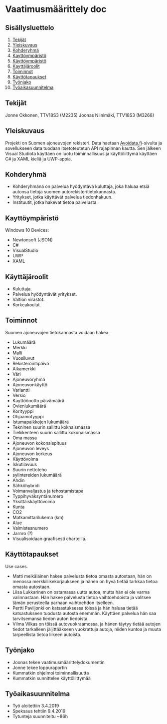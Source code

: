 # Vaatimusmäärittely doc

## Sisällysluettelo

1. [Tekijät](#tekijät)
2. [Yleiskuvaus](#yleiskuvaus)
3. [Kohderyhmä](#kohderyhmä)
4. [Kayttöympäristö](#käyttöympäristö)
5. [Käyttöympäristö](#kayttöympäristö)
6. [Kayttäjäroolit](#kayttäjäroolit)
7. [Toiminnot](#toiminnot)
8. [Käyttötapaukset](#kayttötapaukset)
9. [Työnjako](#työnjako)
10. [Työaikasuunnitelma](#työaikasuunnitelma)

## Tekijät

Jonne Okkonen, TTV18S3 (M2235)
Joonas Niinimäki, TTV18S3 (M3268)

## Yleiskuvaus

Projekti on Suomen ajoneuvojen rekisteri. Data haetaan [Avoidata.fi](https://www.avoindata.fi/data/fi/dataset/ajoneuvojen-avoin-data/resource/70ecbacc-1878-4641-9b80-7f639c414a42)-sivulta ja sovellukseen data tuodaan itsetoteutetun API rajapinnan kautta.
Sen jälkeen Visual Studiota käyttäen on luotu toiminnallisuus ja käyttöliittymä käyttäen C# ja XAML kieliä ja UWP-appia.

## Kohderyhmä

- Kohderyhmänä on palvelua hyödyntävä kuluttaja, joka haluaa etsiä autonsa tietoja suomen autorekisteritietokannasta. 
- Yritykset, jotka käyttävät palvelua tiedonhakuun. 
- Instituutit, jotka hakevat tietoa palvelusta.

## Kayttöympäristö

Windows 10 Devices:
- Newtonsoft (JSON)
- C#
- VisualStudio
- UWP
- XAML

## Käyttäjäroolit

- Kuluttaja.
- Palvelua hyödyntävät yritykset.
- Valtion virastot.
- Korkeakoulut.

## Toiminnot

Suomen ajoneuvojen tietokannasta voidaan hakea:
- Lukumäärä
- Merkki
- Malli
- Vuosiluvut
- Rekisteröintipäivä
- Aikamerkki
- Väri
- Ajoneuvoryhmä
- Ajoneuvonkäyttö
- Variantti
- Versio
- Kayttöönotto päivämäärä
- Ovienlukumäärä
- Korityyppi
- Ohjaamotyyppi
- Istumapaikkojen lukumäärä
- Tekninen suurin sallittu koknaismassa
- Tieliikenteen suurin sallittu kokonaismassa
- Oma massa
- Ajoneuvon kokonaispituus
- Ajoneuvon leveys
- Ajoneuvon korkeus
- Käyttövoima
- Iskutilavuus
- Suurin nettoteho
- sylintereiden lukumäärä
- Ahdin
- Sähköhybridi
- Voimanvaljastus ja tehostamistapa
- Typpihyväksyntänumero
- Yksittäiskäyttövoima
- Kunta
- CO2
- Matkamittarilukema (km)
- Alue
- Valmistesnumero
- Jarnro (?)
- Visualisoidaan graafisesti charteilla.

## Käyttötapaukset

Use cases.
- Matti meikäläinen hakee palvelusta tietoa omasta autostaan, hän on menossa merkkiliikekorjaukseen ja hänen on hyvä tietää tarkkaa tietoa omasta autostaan.
- Liisa Lukkarinen on ostamassa uutta autoa, mutta hän ei ole varma valinnastaan. Hän hakee palvelusta tietoa vaihtoehdoista ja valitsee tämän perusteella parhaan vaihtoehdon itselleen.
- Pertti Paviljonki on katsastuksessa töissä ja hän haluaa tietää katsastukseen tuodusta autosta enemmän. Käyttäen palvelua hän saa tarvitsemansa tiedon auton tiedoista.
- Vilma Vilkas on töissä autovuokraamossa, ja hänen täytyy tietää autojen tiedot tarkalleen jäljittääkseen vuokrattuja autoja, niiden kuntoa ja muuta tarpeellista tietoa liikeen autoista.

## Työnjako

- Joonas tekee vaatimusmäärittelydokumentin
- Jonne tekee loppuraportin
- Kummatkin ohjelmoi toiminnallisuutta
- Kummatkin sunnittelee käyttöliittymää

## Työaikasuunnitelma

- Työ aloitettiin 3.4.2019
- Speksaus tehtiin 9.4.2019
- Tytunteja suunniteltu ~86h